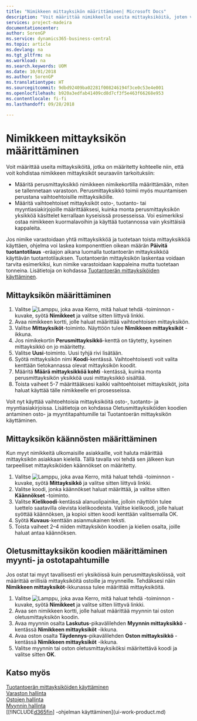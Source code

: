 ```yaml
---
title: "Nimikkeen mittayksikön määrittäminen| Microsoft Docs"
description: "Voit määrittää nimikkeelle useita mittayksiköitä, joten voit kohdistaa mittayksiköt nimikkeeseen."
services: project-madeira
documentationcenter: 
author: SorenGP
ms.service: dynamics365-business-central
ms.topic: article
ms.devlang: na
ms.tgt_pltfrm: na
ms.workload: na
ms.search.keywords: UOM
ms.date: 10/01/2018
ms.author: SorenGP
ms.translationtype: HT
ms.sourcegitcommit: 9dbd92409ba02281f008246194f3ce0c53e4e001
ms.openlocfilehash: b920a3edfab41409cd8d7cf3f5e463f66268e953
ms.contentlocale: fi-fi
ms.lasthandoff: 09/28/2018

---
```

# <a name="set-up-item-units-of-measure"></a>Nimikkeen mittayksikön määrittäminen
Voit määrittää useita mittayksiköitä, jotka on määritetty kohteelle niin, että voit kohdistaa nimikkeen mittayksiköt seuraaviin tarkoituksiin:

- Määritä perusmittayksikkö nimikkeen nimikekortilla määrittämään, miten se tallennetaan varastoon. Perusmittayksikkö toimii myös muuntamisen perustana vaihtoehtoisille mittayksiköille.
- Määritä vaihtoehtoiset mittayksiköt osto-, tuotanto- tai myyntiasiakirjojoille määrittääksesi, kuinka monta perusmittayksikön yksikköä käsittelet kerrallaan kyseisissä prosesseissa. Voi esimerkiksi ostaa nimikkeen kuormalavoihin ja käyttää tuotannossa vain yksittäisiä kappaleita.

Jos nimike varastoidaan yhtä mittayksikköä ja tuotetaan toista mittayksikköä käyttäen, ohjelma voi laskea komponenttien oikean määrän **Päivitä tuotantotilaus** -eräajon aikana luomalla tuotantoerän mittayksikköä käyttävän tuotantotilauksen. Tuotantoerän mittayksikön laskentaa voidaan tarvita esimerkiksi, kun nimike varastoidaan kappaleina mutta tuotetaan tonneina. Lisätietoja on kohdassa [Tuotantoerän mittayksiköiden käyttäminen](production-how-to-use-the-manufacturing-batch-unit-of-measure.md).

## <a name="to-set-up-a-unit-of-measure"></a>Mittayksikön määrittäminen
1. Valitse ![Lamppu, joka avaa Kerro, mitä haluat tehdä -toiminnon](media/ui-search/search_small.png "Kerro, mitä haluat tehdä") -kuvake, syötä **Nimikkeet** ja valitse sitten liittyvä linkki.
2. Avaa nimikkeen kortti, jolle haluat määrittää vaihtoehtoisen mittayksikön.
3. Valitse **Mittayksiköt**-toiminto. Näyttöön tulee **Nimikkeen mittayksiköt** -ikkuna.
4. Jos nimikekortin **Perusmittayksikkö**-kenttä on täytetty, kyseinen mittayksikkö on jo määritetty.
5. Valitse **Uusi**-toiminto. Uusi tyhjä rivi lisätään.
6. Syötä mittayksikön nimi **Koodi**-kentässä. Vaihtoehtoisesti voit valita kenttään tietokannassa olevat mittayksikön koodit.
7. Määritä **Määrä mittayksikköä kohti** -kentässä, kuinka monta perusmittayksikön yksikköä uusi mittayksikkö sisältää.
8. Toista vaiheet 5-7 määrittääksesi kaikki vaihtoehtoiset mittayksiköt, joita haluat käyttää tälle nimikkeelle eri prosesseissa.

Voit nyt käyttää vaihtoehtoisia mittayksiköitä osto-, tuotanto- ja myyntiasiakirjoissa. Lisätietoja on kohdassa Oletusmittayksiköiden koodien antaminen osto- ja myyntitapahtumille tai Tuotantoerän mittayksikön käyttäminen.

## <a name="to-set-up-unit-of-measure-translations"></a>Mittayksikön käännösten määrittäminen
Kun myyt nimikkeitä ulkomaisille asiakkaille, voit haluta määrittää mittayksikön asiakkaan kielellä. Tällä tavalla voi tehdä sen jälkeen kun tarpeelliset mittayksiköiden käännökset on määritetty.

1. Valitse ![Lamppu, joka avaa Kerro, mitä haluat tehdä -toiminnon](media/ui-search/search_small.png "Kerro, mitä haluat tehdä") -kuvake, syötä **Mittayksikkö** ja valitse sitten liittyvä linkki.
2. Valitse koodi, jonka käännökset haluat määrittää, ja valitse sitten **Käännökset** -toiminto.
3. Valitse **Kielikoodi**-kentässä alanuolipainike, jolloin näyttöön tulee luettelo saatavilla olevista kielikoodeista. Valitse kielikoodi, jolle haluat syöttää käännöksen, ja kopioi sitten koodi kenttään valitsemalla OK.
4. Syötä **Kuvaus**-kenttään asianmukainen teksti.
5. Toista vaiheet 2–4 niiden mittayksikön koodien ja kielien osalta, joille haluat antaa käännöksen.

## <a name="to-enter-a-default-unit-of-measure-code-for-sales-and-purchasing-transactions"></a>Oletusmittayksikön koodien määrittäminen myynti- ja ostotapahtumille
Jos ostat tai myyt tavallisesti eri yksiköissä kuin perusmittayksiköissä, voit määrittää erillisiä mittayksiköitä ostoille ja myynneille. Tehdäksesi näin **Nimikkeen mittayksiköt**-ikkunassa tulee määrittää mittayksiköitä.

1. Valitse ![Lamppu, joka avaa Kerro, mitä haluat tehdä -toiminnon](media/ui-search/search_small.png "Kerro, mitä haluat tehdä") -kuvake, syötä **Nimikkeet** ja valitse sitten liittyvä linkki.
2. Avaa sen nimikkeen kortti, jolle haluat määrittää myynnin tai oston oletusmittayksikön koodin.
3. Avaa myynnin osalta **Laskutus**-pikavälilehden **Myynnin mittayksikkö** -kentässä **Nimikkeen mittayksiköt** -ikkuna.
4. Avaa oston osalta **Täydennys**-pikavälilehden **Oston mittayksikkö** -kentässä **Nimikkeen mittayksiköt** -ikkuna.
5. Valitse myynnin tai oston oletusmittayksiköksi määritettävä koodi ja valitse sitten **OK**.

## <a name="see-also"></a>Katso myös
[Tuotantoerän mittayksiköiden käyttäminen](production-how-to-use-the-manufacturing-batch-unit-of-measure.md)  
[Varaston hallinta](inventory-manage-inventory.md)  
[Ostojen hallinta](purchasing-manage-purchasing.md)  
[Myynnin hallinta](sales-manage-sales.md)    
[[!INCLUDE[d365fin](includes/d365fin_md.md)] -ohjelman käyttäminen](ui-work-product.md)

